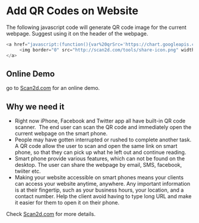 # Add QR Codes on Website   

The following javascript code will generate QR code image for the current webpage. Suggest using it on the header of the webpage.

```javascript
<a href="javascript:(function(){var%20qrSrc='https://chart.googleapis.com/chart%3Fchs=250x250%26cht=qr%26chl='+encodeURIComponent(document.location.href),overlay=document.createElement('div'),os=overlay.style,img=document.createElement('img');img.src=qrSrc;os.position='fixed';os.zIndex=1000;os.width='100%25';os.height='100%25';os.top=0;os.left=0;os.textAlign='center';os.backgroundColor='rgba(0,0,0,0.9)';img.style.marginTop='100px';overlay.appendChild(img);document.body.appendChild(overlay);overlay.addEventListener('click',function(){document.body.removeChild(overlay);})})();">
     <img border="0" src="http://scan2d.com/tools/share-icon.png" width="30" height="30">
</a>
```

## Online Demo   

go to [Scan2d.com](http://scan2d.com) for an online demo. 

## Why we need it   
* Right now iPhone, Facebook and Twitter app all have built-in QR code scanner.  The end user can scan the QR code and immediately open the current webpage on the smart phone.
* People may have gotten interrupted or rushed to complete another task. A QR code allow the user to scan and open the same link on smart phone, so that they can pick up what he left out and continue reading.
* Smart phone provide various features, which can not be found on the desktop. The user can share the webpage by email, SMS, facebook, twiiter etc.
* Making your website accessible on smart phones means your clients can access your website anytime, anywhere. Any important information is at their fingertip, such as your business hours, your location, and a contact number. Help the client avoid having to type long URL and make it easier for them to open it on their phone. 


Check [Scan2d.com](https://scan2d.com) for more details.
